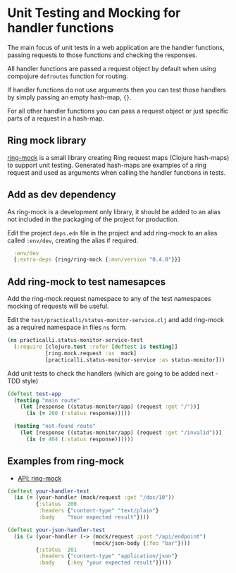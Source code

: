 # Unit Testing and Mocking for handler functions
The main focus of unit tests in a web application are the handler functions, passing requests to those functions and checking the responses.

All handler functions are passed a request object by default when using compojure `defroutes` function for routing.

If handler functions do not use arguments then you can test those handlers by simply passing an empty hash-map, `{}`.

For all other handler functions you can pass a request object or just specific parts of a request in a hash-map.


## Ring mock library

[ring-mock](https://github.com/ring-clojure/ring-mock) is a small library creating Ring request maps (Clojure hash-maps) to support unit testing. Generated hash-maps are examples of a ring request and used as arguments when calling the handler functions in tests.


## Add as dev dependency

As ring-mock is a development only library, it should be added to an alias not included in the packaging of the project for production.

Edit the project `deps.edn` file in the project and add ring-mock to an alias called `:env/dev`, creating the alias if required.


```clojure
  :env/dev
  {:extra-deps {ring/ring-mock {:mvn/version "0.4.0"}}}
```

## Add ring-mock to test namesapces

Add the ring-mock.request namespace to any of the test namespaces mocking of requests will be useful.

Edit the `test/practicalli/status-monitor-service.clj` and add ring-mock as a required namespace in files `ns` form.

```clojure
(ns practicalli.status-monitor-service-test
  (:require [clojure.test :refer [deftest is testing]]
            [ring.mock.request :as  mock]
            [practicalli.status-monitor-service :as status-monitor]))
```

Add unit tests to check the handlers (which are going to be added next - TDD style)

```clojure
(deftest test-app
  (testing "main route"
    (let [response ((status-monitor/app) (request :get "/"))]
      (is (= 200 (:status response)))))

  (testing "not-found route"
    (let [response ((status-monitor/app) (request :get "/invalid"))]
      (is (= 404 (:status response))))))
```


## Examples from ring-mock

* [API: ring-mock](https://ring-clojure.github.io/ring-mock/ring.mock.request.html)

```clojure
(deftest your-handler-test
  (is (= (your-handler (mock/request :get "/doc/10"))
         {:status  200
          :headers {"content-type" "text/plain"}
          :body    "Your expected result"})))

(deftest your-json-handler-test
  (is (= (your-handler (-> (mock/request :post "/api/endpoint")
                           (mock/json-body {:foo "bar"})))
         {:status  201
          :headers {"content-type" "application/json"}
          :body    {:key "your expected result"}})))
```
